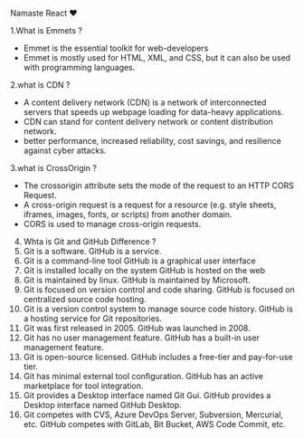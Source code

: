 Namaste React ❤ 

1.What is Emmets ?
- Emmet is the essential toolkit for web-developers
- Emmet is mostly used for HTML, XML, and CSS, but it can also be used with programming languages. 

2.what is CDN ?
- A content delivery network (CDN) is a network of interconnected servers that speeds up webpage loading for data-heavy applications. 
- CDN can stand for content delivery network or content distribution network.
- better performance, increased reliability, cost savings, and resilience against cyber attacks.

3.what is CrossOrigin ?
- The crossorigin attribute sets the mode of the request to an HTTP CORS Request.
- A cross-origin request is a request for a resource (e.g. style sheets, iframes, images, fonts, or scripts) from another domain.
- CORS is used to manage cross-origin requests.

4. Whta is Git and GitHub Difference ?
1.	Git is a software.	                                                GitHub is a service.
2.	Git is a command-line tool	                                        GitHub is a graphical user interface
3.	Git is installed locally on the system	                            GitHub is hosted on the web
4.	Git is maintained by linux.	                                        GitHub is maintained by Microsoft.
5.	Git is focused on version control and code sharing.	                GitHub is focused on centralized source code hosting.
6.	Git is a version control system to manage source code history.      GitHub is a hosting service for Git repositories.
7.	Git was first released in 2005. 
 	GitHub was launched in 2008.
8.	Git has no user management feature. 
 	GitHub has a built-in user management feature.
9.	Git is open-source licensed.	GitHub includes a free-tier and pay-for-use tier.
10.	Git has minimal external tool configuration.	GitHub has an active marketplace for tool integration.
11.	Git provides a Desktop interface named Git Gui.	GitHub provides a Desktop interface named GitHub Desktop.
12.	Git competes with CVS, Azure DevOps Server, Subversion, Mercurial, etc.	GitHub competes with GitLab, Bit Bucket, AWS Code Commit, etc.


